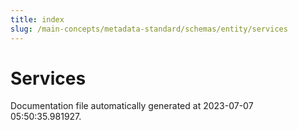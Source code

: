 ```yaml
---
title: index
slug: /main-concepts/metadata-standard/schemas/entity/services
---
```


# Services

Documentation file automatically generated at 2023-07-07 05:50:35.981927.
